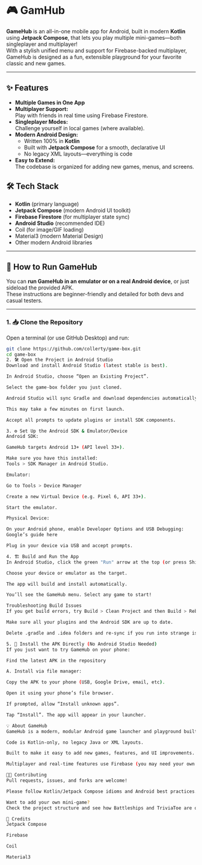 # 🎮 GamHub

**GameHub** is an all-in-one mobile app for Android, built in modern **Kotlin** using **Jetpack Compose**, that lets you play multiple mini-games—both singleplayer and multiplayer!  
With a stylish unified menu and support for Firebase-backed multiplayer, GameHub is designed as a fun, extensible playground for your favorite classic and new games.

---

## ✨ Features

- **Multiple Games in One App**
- **Multiplayer Support:**  
  Play with friends in real time using Firebase Firestore.
- **Singleplayer Modes:**  
  Challenge yourself in local games (where available).
- **Modern Android Design:**
    - Written 100% in **Kotlin**
    - Built with **Jetpack Compose** for a smooth, declarative UI
    - No legacy XML layouts—everything is code
- **Easy to Extend:**  
  The codebase is organized for adding new games, menus, and screens.

## 🛠️ Tech Stack

- **Kotlin** (primary language)
- **Jetpack Compose** (modern Android UI toolkit)
- **Firebase Firestore** (for multiplayer state sync)
- **Android Studio** (recommended IDE)
- Coil (for image/GIF loading)
- Material3 (modern Material Design)
- Other modern Android libraries

---

## 🚀 How to Run GameHub

You can **run GameHub in an emulator or on a real Android device**, or just sideload the provided APK.  
These instructions are beginner-friendly and detailed for both devs and casual testers.

---

### 1. 📥 Clone the Repository

Open a terminal (or use GitHub Desktop) and run:

```sh
git clone https://github.com/collerty/game-box.git
cd game-box
2. 🛠️ Open the Project in Android Studio
Download and install Android Studio (latest stable is best).

In Android Studio, choose “Open an Existing Project”.

Select the game-box folder you just cloned.

Android Studio will sync Gradle and download dependencies automatically.

This may take a few minutes on first launch.

Accept all prompts to update plugins or install SDK components.

3. ⚙️ Set Up the Android SDK & Emulator/Device
Android SDK:

GameHub targets Android 13+ (API level 33+).

Make sure you have this installed:
Tools > SDK Manager in Android Studio.

Emulator:

Go to Tools > Device Manager

Create a new Virtual Device (e.g. Pixel 6, API 33+).

Start the emulator.

Physical Device:

On your Android phone, enable Developer Options and USB Debugging:
Google’s guide here

Plug in your device via USB and accept prompts.

4. 🏗️ Build and Run the App
In Android Studio, click the green "Run" arrow at the top (or press Shift+F10).

Choose your device or emulator as the target.

The app will build and install automatically.

You’ll see the GameHub menu. Select any game to start!

Troubleshooting Build Issues
If you get build errors, try Build > Clean Project and then Build > Rebuild Project.

Make sure all your plugins and the Android SDK are up to date.

Delete .gradle and .idea folders and re-sync if you run into strange issues.

5. 📱 Install the APK Directly (No Android Studio Needed)
If you just want to try GameHub on your phone:

Find the latest APK in the repository

A. Install via file manager:

Copy the APK to your phone (USB, Google Drive, email, etc).

Open it using your phone’s file browser.

If prompted, allow “Install unknown apps”.

Tap “Install”. The app will appear in your launcher.

💡 About GameHub
GameHub is a modern, modular Android game launcher and playground built for fun and learning.

Code is Kotlin-only, no legacy Java or XML layouts.

Built to make it easy to add new games, features, and UI improvements.

Multiplayer and real-time features use Firebase (you may need your own Firebase credentials for production/distribution).

🧑‍💻 Contributing
Pull requests, issues, and forks are welcome!

Please follow Kotlin/Jetpack Compose idioms and Android best practices.

Want to add your own mini-game?
Check the project structure and see how Battleships and TriviaToe are organized.

🙏 Credits
Jetpack Compose

Firebase

Coil

Material3
